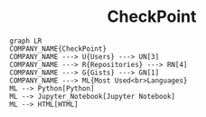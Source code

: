 <h1 align="center">CheckPoint</h1>

```mermaid
graph LR
COMPANY_NAME{CheckPoint}
COMPANY_NAME ---> U{Users} ---> UN[3]
COMPANY_NAME ---> R{Repositories} ---> RN[4]
COMPANY_NAME ---> G{Gists} ---> GN[1]
COMPANY_NAME ---> ML{Most Used<br>Languages}
ML --> Python[Python]
ML --> Jupyter_Notebook[Jupyter Notebook]
ML --> HTML[HTML]
```
